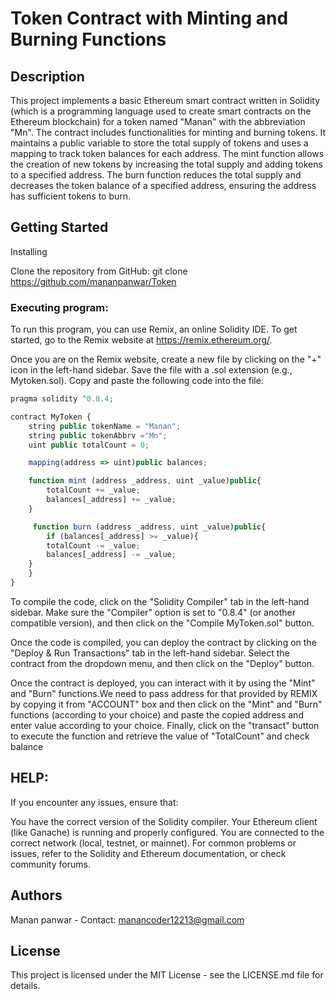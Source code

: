 # Token Contract with Minting and Burning Functions

## Description
This project implements a basic Ethereum smart contract written in Solidity (which is a programming language used to create smart contracts on the Ethereum blockchain) for a token named "Manan" with the abbreviation "Mn". The contract includes functionalities for minting and burning tokens. It maintains a public variable to store the total supply of tokens and uses a mapping to track token balances for each address. The mint function allows the creation of new tokens by increasing the total supply and adding tokens to a specified address. The burn function reduces the total supply and decreases the token balance of a specified address, ensuring the address has sufficient tokens to burn.

## Getting Started
Installing


Clone the repository from GitHub:
git clone https://github.com/mananpanwar/Token



### Executing program:
 
To run this program, you can use Remix, an online Solidity IDE. To get started, go to the Remix website at https://remix.ethereum.org/.

Once you are on the Remix website, create a new file by clicking on the "+" icon in the left-hand sidebar. Save the file with a .sol extension (e.g., Mytoken.sol). Copy and paste the following code into the file:

```javascript
pragma solidity ^0.8.4;

contract MyToken {
    string public tokenName = "Manan";
    string public tokenAbbrv ="Mn";
    uint public totalCount = 0;

    mapping(address => uint)public balances;

    function mint (address _address, uint _value)public{
        totalCount += _value;
        balances[_address] += _value;
    }

     function burn (address _address, uint _value)public{
        if (balances[_address] >= _value){
        totalCount -= _value;
        balances[_address] -= _value;
    }
    }
}

```
To compile the code, click on the "Solidity Compiler" tab in the left-hand sidebar. Make sure the "Compiler" option is set to "0.8.4" (or another compatible version), and then click on the "Compile MyToken.sol" button.

Once the code is compiled, you can deploy the contract by clicking on the "Deploy & Run Transactions" tab in the left-hand sidebar. Select the contract from the dropdown menu, and then click on the "Deploy" button.

Once the contract is deployed, you can interact with it by using the "Mint" and "Burn" functions.We need to pass address for that provided by REMIX by copying it from "ACCOUNT" box and then click on the "Mint" and "Burn" functions (according to your choice) and paste the  copied address and enter value according to your choice.
 Finally, click on the "transact" button to execute the function and retrieve the value of "TotalCount" and check balance


## HELP:
If you encounter any issues, ensure that:

You have the correct version of the Solidity compiler.
Your Ethereum client (like Ganache) is running and properly configured.
You are connected to the correct network (local, testnet, or mainnet).
For common problems or issues, refer to the Solidity and Ethereum documentation, or check community forums.


## Authors
Manan panwar - Contact: manancoder12213@gmail.com


## License
This project is licensed under the MIT License - see the LICENSE.md file for details.



